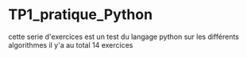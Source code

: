 # TP1_pratique_Python
cette serie d'exercices est un test du langage python sur les différents algorithmes il y'a au total 14 exercices 

